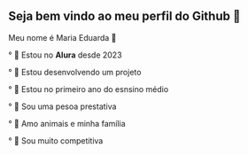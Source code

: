 ## Seja bem vindo ao meu perfil do Github 💓


 Meu nome é Maria Eduarda 🖤

° 🧷 Estou no **Alura** desde 2023  

° 🧷 Estou desenvolvendo um projeto     

° 🧷 Estou no primeiro ano do esnsino médio

° 🧷 Sou uma pesoa prestativa

° 🧷 Amo animais e minha família

° 🧷 Sou muito competitiva
